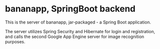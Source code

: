 bananapp, SpringBoot backend
===

This is the server of bananapp, jar-packaged - a Spring Boot application.

The server utilizes Spring Security and Hibernate for login and registration, and calls the second Google App Engine server for image recognition purposes.
